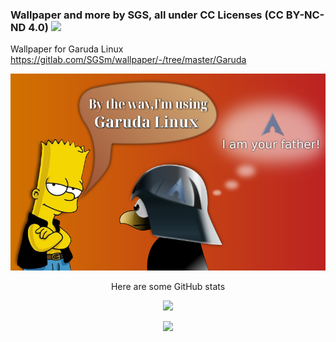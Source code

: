 ### Wallpaper and more by SGS, all under CC Licenses (CC BY-NC-ND 4.0) <img src=https://gitlab.com/SGSm/wallpaper/-/raw/master/by-nc-nd.png>

Wallpaper for Garuda Linux https://gitlab.com/SGSm/wallpaper/-/tree/master/Garuda

<img src=https://github.com/sgse/wallpaper/blob/master/Garuda-btw-02-sgs.png>

<p align="center">Here are some GitHub stats</p>

<p align="center"> <img src=https://streak-stats.demolab.com?user=sgse&theme=transparent> </p>
<p align="center"> <img src=https://github-profile-trophy.vercel.app/?username=sgse&theme=onedark=1> </p>
